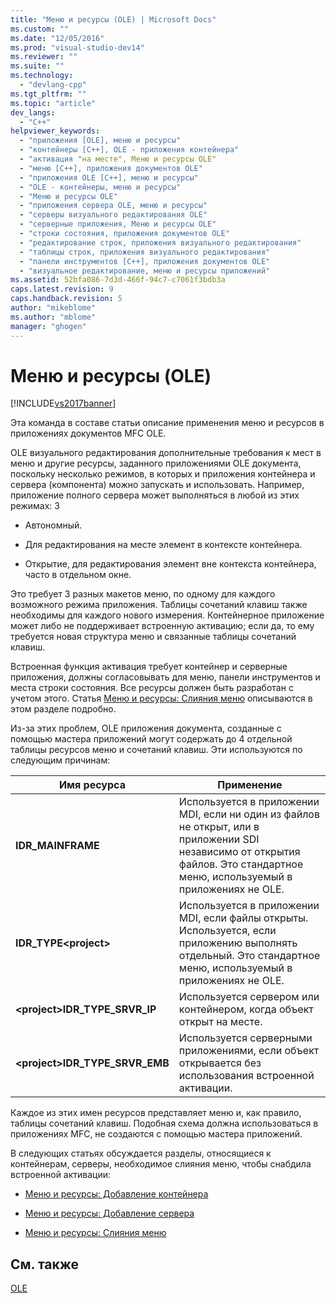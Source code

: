 ```yaml
---
title: "Меню и ресурсы (OLE) | Microsoft Docs"
ms.custom: ""
ms.date: "12/05/2016"
ms.prod: "visual-studio-dev14"
ms.reviewer: ""
ms.suite: ""
ms.technology: 
  - "devlang-cpp"
ms.tgt_pltfrm: ""
ms.topic: "article"
dev_langs: 
  - "C++"
helpviewer_keywords: 
  - "приложения [OLE], меню и ресурсы"
  - "контейнеры [C++], OLE - приложения контейнера"
  - "активация "на месте", Меню и ресурсы OLE"
  - "меню [C++], приложения документов OLE"
  - "приложения OLE [C++], меню и ресурсы"
  - "OLE - контейнеры, меню и ресурсы"
  - "Меню и ресурсы OLE"
  - "приложения сервера OLE, меню и ресурсы"
  - "серверы визуального редактирования OLE"
  - "серверные приложения, Меню и ресурсы OLE"
  - "строки состояния, приложения документов OLE"
  - "редактирование строк, приложения визуального редактирования"
  - "таблицы строк, приложения визуального редактирования"
  - "панели инструментов [C++], приложения документов OLE"
  - "визуальное редактирование, меню и ресурсы приложений"
ms.assetid: 52bfa086-7d3d-466f-94c7-c7061f3bdb3a
caps.latest.revision: 9
caps.handback.revision: 5
author: "mikeblome"
ms.author: "mblome"
manager: "ghogen"
---
```

# Меню и ресурсы (OLE)
[!INCLUDE[vs2017banner](../assembler/inline/includes/vs2017banner.md)]

Эта команда в составе статьи описание применения меню и ресурсов в приложениях документов MFC OLE.  
  
 OLE визуального редактирования дополнительные требования к мест в меню и другие ресурсы, заданного приложениями OLE документа, поскольку несколько режимов, в которых и приложения контейнера и сервера \(компонента\) можно запускать и использовать.  Например, приложение полного сервера может выполняться в любой из этих режимах: 3  
  
-   Автономный.  
  
-   Для редактирования на месте элемент в контексте контейнера.  
  
-   Открытие, для редактирования элемент вне контекста контейнера, часто в отдельном окне.  
  
 Это требует 3 разных макетов меню, по одному для каждого возможного режима приложения.  Таблицы сочетаний клавиш также необходимы для каждого нового измерения.  Контейнерное приложение может либо не поддерживает встроенную активацию; если да, то ему требуется новая структура меню и связанные таблицы сочетаний клавиш.  
  
 Встроенная функция активация требует контейнер и серверные приложения, должны согласовывать для меню, панели инструментов и места строки состояния.  Все ресурсы должен быть разработан с учетом этого.  Статья [Меню и ресурсы: Слияния меню](../mfc/menus-and-resources-menu-merging.md) описываются в этом разделе подробно.  
  
 Из\-за этих проблем, OLE приложения документа, созданные с помощью мастера приложений могут содержать до 4 отдельной таблицы ресурсов меню и сочетаний клавиш.  Эти используются по следующим причинам:  
  
|Имя ресурса|Применение|  
|-----------------|----------------|  
|**IDR\_MAINFRAME**|Используется в приложении MDI, если ни один из файлов не открыт, или в приложении SDI независимо от открытия файлов.  Это стандартное меню, используемый в приложениях не OLE.|  
|**IDR\_TYPE\<project\>**|Используется в приложении MDI, если файлы открыты.  Используется, если приложению выполнять отдельный.  Это стандартное меню, используемый в приложениях не OLE.|  
|**\<project\>IDR\_TYPE\_SRVR\_IP**|Используется сервером или контейнером, когда объект открыт на месте.|  
|**\<project\>IDR\_TYPE\_SRVR\_EMB**|Используется серверными приложениями, если объект открывается без использования встроенной активации.|  
  
 Каждое из этих имен ресурсов представляет меню и, как правило, таблицы сочетаний клавиш.  Подобная схема должна использоваться в приложениях MFC, не создаются с помощью мастера приложений.  
  
 В следующих статьях обсуждается разделы, относящиеся к контейнерам, серверы, необходимое слияния меню, чтобы снабдила встроенной активации:  
  
-   [Меню и ресурсы: Добавление контейнера](../mfc/menus-and-resources-container-additions.md)  
  
-   [Меню и ресурсы: Добавление сервера](../mfc/menus-and-resources-server-additions.md)  
  
-   [Меню и ресурсы: Слияния меню](../mfc/menus-and-resources-menu-merging.md)  
  
## См. также  
 [OLE](../mfc/ole-in-mfc.md)